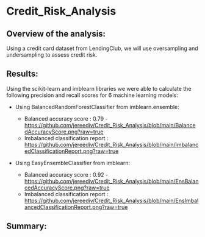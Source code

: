 # Credit_Risk_Analysis

## Overview of the analysis:
Using a credit card dataset from LendingClub, we will use oversampling and undersampling to assess credit risk.

## Results:
Using the scikit-learn and imblearn libraries we were able to calculate the following precision and recall scores for 6 machine learning models:

- Using BalancedRandomForestClassifier from imblearn.ensemble:
	- Balanced accuracy score :  0.79 - https://github.com/jereediv/Credit_Risk_Analysis/blob/main/BalancedAccuracyScore.png?raw=true
	- Imbalanced classification report :  https://github.com/jereediv/Credit_Risk_Analysis/blob/main/ImbalancedClassificationReport.png?raw=true

- Using EasyEnsembleClassifier from imblearn:
	- Balanced accuracy score :  0.92 - https://github.com/jereediv/Credit_Risk_Analysis/blob/main/EnsBalancedAccuracyScore.png?raw=true
	- Imbalanced classification report :  https://github.com/jereediv/Credit_Risk_Analysis/blob/main/EnsImbalancedClassificationReport.png?raw=true

## Summary:

